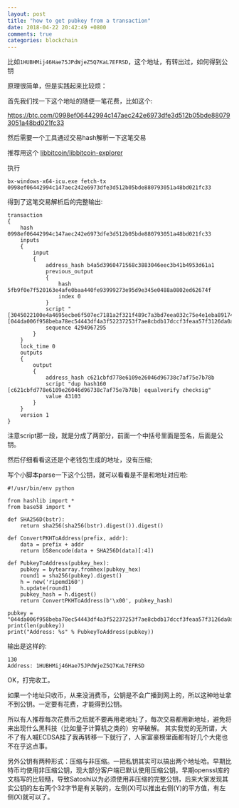 ```yaml
---
layout: post
title: "how to get pubkey from a transaction"
date: 2018-04-22 20:42:49 +0800
comments: true
categories: blockchain
---
```


比如`1HUBHMij46Hae75JPdWjeZ5Q7KaL7EFRSD`，这个地址，有转出过，如何得到公钥

原理很简单，但是实践起来比较烦：

<!-- more -->

首先我们找一下这个地址的随便一笔花费，比如这个:

https://btc.com/0998ef06442994c147aec242e6973dfe3d512b05bde880793051a48bd021fc33


然后需要一个工具通过交易hash解析一下这笔交易

推荐用这个 [libbitcoin/libbitcoin-explorer](https://github.com/libbitcoin/libbitcoin-explorer/wiki/Download-BX)

执行

    bx-windows-x64-icu.exe fetch-tx 0998ef06442994c147aec242e6973dfe3d512b05bde880793051a48bd021fc33

得到了这笔交易解析后的完整输出:

```
transaction
{
    hash 0998ef06442994c147aec242e6973dfe3d512b05bde880793051a48bd021fc33
    inputs
    {
        input
        {
            address_hash b4a5d3960471568c3883046eec3b41b4953d61a1
            previous_output
            {
                hash 5fb9f0e7f520163e4afe0baa440fe93999273e95d9e345e0488a0802ed62674f
                index 0
            }
            script "[3045022100e4a4695ecbe6f507ec7181a2f321f489c7a3bd7eea032c75e4e1eba89174183c022019555aa917be6191db14da72e5c234a4b628f321b917ea334bcf9c122296cd5901] [044da006f958beba78ec54443df4a3f52237253f7ae8cbdb17dccf3feaa57f3126da0a0909f11998130c2d0e86a485f4e79ee466a183a476c432c68758ab9e630b]"
            sequence 4294967295
        }
    }
    lock_time 0
    outputs
    {
        output
        {
            address_hash c621cbfd778e6109e26046d96738c7af75e7b78b
            script "dup hash160 [c621cbfd778e6109e26046d96738c7af75e7b78b] equalverify checksig"
            value 43103
        }
    }
    version 1
}
```

注意script那一段，就是分成了两部分，前面一个中括号里面是签名，后面是公钥。

然后仔细看看这还是个老钱包生成的地址，没有压缩;



写个小脚本parse一下这个公钥，就可以看看是不是和地址对应啦:

```
#!/usr/bin/env python

from hashlib import *
from base58 import *

def SHA256D(bstr):
    return sha256(sha256(bstr).digest()).digest()

def ConvertPKHToAddress(prefix, addr):
    data = prefix + addr
    return b58encode(data + SHA256D(data)[:4])

def PubkeyToAddress(pubkey_hex):
    pubkey = bytearray.fromhex(pubkey_hex)
    round1 = sha256(pubkey).digest()
    h = new('ripemd160')
    h.update(round1)
    pubkey_hash = h.digest()
    return ConvertPKHToAddress(b'\x00', pubkey_hash)

pubkey = "044da006f958beba78ec54443df4a3f52237253f7ae8cbdb17dccf3feaa57f3126da0a0909f11998130c2d0e86a485f4e79ee466a183a476c432c68758ab9e630b"
print(len(pubkey))
print("Address: %s" % PubkeyToAddress(pubkey))
```


输出是这样的:

```
130
Address: 1HUBHMij46Hae75JPdWjeZ5Q7KaL7EFRSD
```


OK，打完收工。

如果一个地址只收币，从来没消费币，公钥是不会广播到网上的，所以这种地址拿不到公钥。一定要有花费，才能得到公钥。


所以有人推荐每次花费币之后就不要再用老地址了，每次交易都用新地址，避免将来出现什么黑科技（比如量子计算机之类的）穷举破解。 其实我觉的无所谓，大不了有人喊ECDSA挂了我再转移一下就行了，人家富豪榜里面都有好几个大佬也不在乎这点事。


另外公钥有两种形式：压缩与非压缩。一把私钥其实可以搞出两个地址哈。早期比特币均使用非压缩公钥，现大部分客户端已默认使用压缩公钥。早期openssl库的文档写的比较糙，导致Satoshi以为必须使用非压缩的完整公钥，后来大家发现其实公钥的左右两个32字节是有关联的，左侧(X)可以推出右侧(Y)的平方值，有左侧(X)就可以了。
